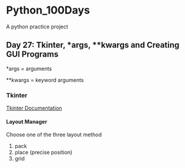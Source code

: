 # Python_100Days
A python practice project



## Day 27: Tkinter, *args, **kwargs and Creating GUI Programs

*args = arguments

**kwargs = keyword arguments

### Tkinter
[Tkinter Documentation](http://tcl.tk/man/tcl8.6/TkCmd/entry.html)
#### Layout Manager
Choose one of the three layout method
1. pack
2. place (precise position)
3. grid
